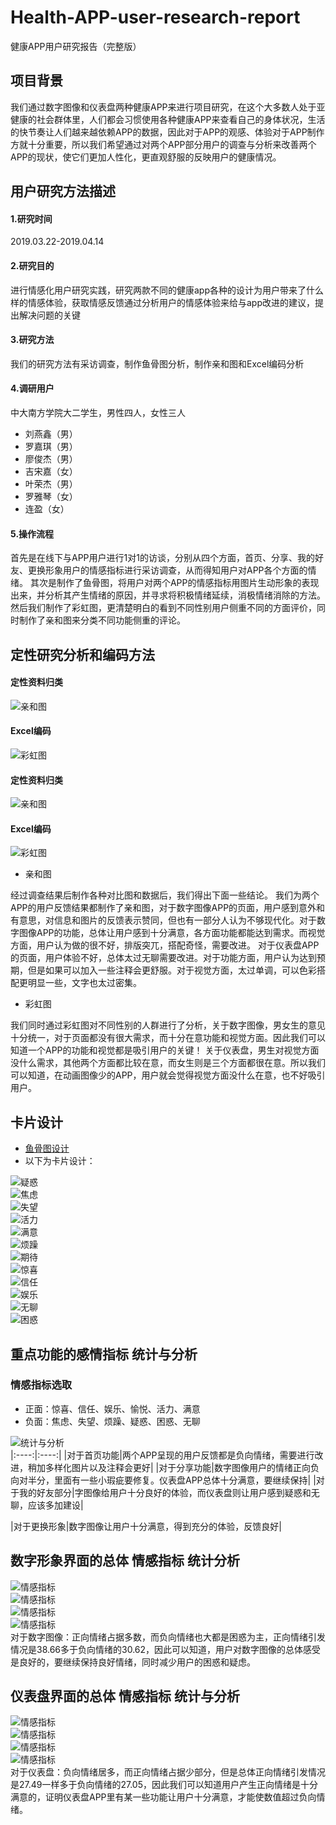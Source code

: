 # Health-APP-user-research-report
健康APP用户研究报告（完整版）
## 项目背景
我们通过数字图像和仪表盘两种健康APP来进行项目研究，在这个大多数人处于亚健康的社会群体里，人们都会习惯使用各种健康APP来查看自己的身体状况，生活的快节奏让人们越来越依赖APP的数据，因此对于APP的观感、体验对于APP制作方就十分重要，所以我们希望通过对两个APP部分用户的调查与分析来改善两个APP的现状，使它们更加人性化，更直观舒服的反映用户的健康情况。
## 用户研究方法描述
#### 1.研究时间
2019.03.22-2019.04.14
#### 2.研究目的
进行情感化用户研究实践，研究两款不同的健康app各种的设计为用户带来了什么样的情感体验，获取情感反馈通过分析用户的情感体验来给与app改进的建议，提出解决问题的关键
#### 3.研究方法
我们的研究方法有采访调查，制作鱼骨图分析，制作亲和图和Excel编码分析
#### 4.调研用户
中大南方学院大二学生，男性四人，女性三人
+ 刘燕鑫（男）
+ 罗嘉琪（男）
+ 廖俊杰（男）
+ 吉宋嘉（女）
+ 叶荣杰（男）
+ 罗雅琴（女）
+ 连盈（女）

#### 5.操作流程
首先是在线下与APP用户进行1对1的访谈，分别从四个方面，首页、分享、我的好友、更换形象用户的情感指标进行采访调查，从而得知用户对APP各个方面的情绪。
其次是制作了鱼骨图，将用户对两个APP的情感指标用图片生动形象的表现出来，并分析其产生情绪的原因，并寻求将积极情绪延续，消极情绪消除的方法。
然后我们制作了彩虹图，更清楚明白的看到不同性别用户侧重不同的方面评价，同时制作了亲和图来分类不同功能侧重的评论。


## 定性研究分析和编码方法
#### 定性资料归类
![亲和图](a.jpg)</br>
#### Excel编码
![彩虹图](b.png)</br>

#### 定性资料归类
![亲和图](c.jpg)</br>
#### Excel编码
![彩虹图](d.png)</br>
- 亲和图

经过调查结果后制作各种对比图和数据后，我们得出下面一些结论。
我们为两个APP的用户反馈结果都制作了亲和图，对于数字图像APP的页面，用户感到意外和有意思，对信息和图片的反馈表示赞同，但也有一部分人认为不够现代化。对于数字图像APP的功能，总体让用户感到十分满意，各方面功能都能达到需求。而视觉方面，用户认为做的很不好，排版突兀，搭配奇怪，需要改进。
对于仪表盘APP的页面，用户体验不好，总体太过无聊需要改进。对于功能方面，用户认为达到预期，但是如果可以加入一些注释会更舒服。对于视觉方面，太过单调，可以色彩搭配更明显一些，文字也太过密集。

- 彩虹图

我们同时通过彩虹图对不同性别的人群进行了分析，关于数字图像，男女生的意见十分统一，对于页面都没有很大需求，而十分在意功能和视觉方面。因此我们可以知道一个APP的功能和视觉都是吸引用户的关键！
关于仪表盘，男生对视觉方面没什么需求，其他两个方面都比较在意，而女生则是三个方面都很在意。所以我们可以知道，在动画图像少的APP，用户就会觉得视觉方面没什么在意，也不好吸引用户。
## 卡片设计
- [鱼骨图设计](http://naotu.baidu.com/file/b2a12c2257beedcf25f16f0b46a2d50f)
- 以下为卡片设计：</br>

![疑惑](1.png)</br>
![焦虑](2.jpg)</br>
![失望](3.jpg)</br>
![活力](4.jpg)</br>
![满意](5.jpg)</br>
![烦躁](6.jpg)</br>
![期待](7.png)</br>
![惊喜](8.png)</br>
![信任](9.jpg)</br>
![娱乐](0.png)</br>
![无聊](12.png)</br>
![困惑](11.jpg)</br>

## 重点功能的感情指标 统计与分析
### 情感指标选取
- 正面：惊喜、信任、娱乐、愉悦、活力、满意
- 负面：焦虑、失望、烦躁、疑惑、困惑、无聊


![统计与分析](55.png)</br>
|:----:|:----:|
|对于首页功能|两个APP呈现的用户反馈都是负向情绪，需要进行改进，稍加多样化图片以及注释会更好|
|对于分享功能|数字图像用户的情绪正向负向对半分，里面有一些小瑕疵要修复。仪表盘APP总体十分满意，要继续保持|
|对于我的好友部分|字图像给用户十分良好的体验，而仪表盘则让用户感到疑惑和无聊，应该多加建设|

|对于更换形象|数字图像让用户十分满意，得到充分的体验，反馈良好|
## 数字形象界面的总体 情感指标 统计分析
![情感指标](21.png)</br>
![情感指标](22.png)</br>
![情感指标](23.png)</br>
![情感指标](24.png)</br>
对于数字图像：正向情绪占据多数，而负向情绪也大都是困惑为主，正向情绪引发情况是38.66多于负向情绪的30.62，因此可以知道，用户对数字图像的总体感受是良好的，要继续保持良好情绪，同时减少用户的困惑和疑虑。
## 仪表盘界面的总体 情感指标 统计与分析
![情感指标](31.png)</br>
![情感指标](32.png)</br>
![情感指标](33.png)</br>
![情感指标](34.png)</br>
对于仪表盘：负向情绪居多，而正向情绪占据少部分，但是总体正向情绪引发情况是27.49一样多于负向情绪的27.05，因此我们可以知道用户产生正向情绪是十分满意的，证明仪表盘APP里有某一些功能让用户十分满意，才能使数值超过负向情绪。
